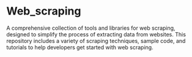 # Web_scraping
A comprehensive collection of tools and libraries for web scraping, designed to simplify the process of extracting data from websites. This repository includes a variety of scraping techniques, sample code, and tutorials to help developers get started with web scraping.
